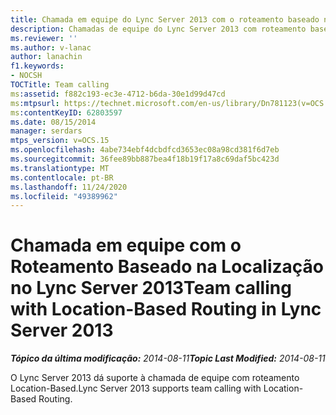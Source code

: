 ```yaml
---
title: Chamada em equipe do Lync Server 2013 com o roteamento baseado na localização
description: Chamadas de equipe do Lync Server 2013 com roteamento baseado em local.
ms.reviewer: ''
ms.author: v-lanac
author: lanachin
f1.keywords:
- NOCSH
TOCTitle: Team calling
ms:assetid: f882c193-ec3e-4712-b6da-30e1d99d47cd
ms:mtpsurl: https://technet.microsoft.com/en-us/library/Dn781123(v=OCS.15)
ms:contentKeyID: 62803597
ms.date: 08/15/2014
manager: serdars
mtps_version: v=OCS.15
ms.openlocfilehash: 4abe734ebf4dcbdfcd3653ec08a98cd381f6d7eb
ms.sourcegitcommit: 36fee89bb887bea4f18b19f17a8c69daf5bc423d
ms.translationtype: MT
ms.contentlocale: pt-BR
ms.lasthandoff: 11/24/2020
ms.locfileid: "49389962"
---
```

# <a name="team-calling-with-location-based-routing-in-lync-server-2013"></a><span data-ttu-id="d74a6-103">Chamada em equipe com o Roteamento Baseado na Localização no Lync Server 2013</span><span class="sxs-lookup"><span data-stu-id="d74a6-103">Team calling with Location-Based Routing in Lync Server 2013</span></span>

<div data-xmlns="http://www.w3.org/1999/xhtml">

<div class="topic" data-xmlns="http://www.w3.org/1999/xhtml" data-msxsl="urn:schemas-microsoft-com:xslt" data-cs="https://msdn.microsoft.com/">

<div data-asp="https://msdn2.microsoft.com/asp">



</div>

<div id="mainSection">

<div id="mainBody"><span data-ttu-id="d74a6-104">

<span> </span></span><span class="sxs-lookup"><span data-stu-id="d74a6-104">

<span> </span></span></span>

<span data-ttu-id="d74a6-105">_**Tópico da última modificação:** 2014-08-11_</span><span class="sxs-lookup"><span data-stu-id="d74a6-105">_**Topic Last Modified:** 2014-08-11_</span></span>

<span data-ttu-id="d74a6-106">O Lync Server 2013 dá suporte à chamada de equipe com roteamento Location-Based.</span><span class="sxs-lookup"><span data-stu-id="d74a6-106">Lync Server 2013 supports team calling with Location-Based Routing.</span></span>

<span data-ttu-id="d74a6-107"></div>

<span> </span>

</div>

</div>

</span><span class="sxs-lookup"><span data-stu-id="d74a6-107"></div>

<span> </span>

</div>

</div>

</span></span></div>

